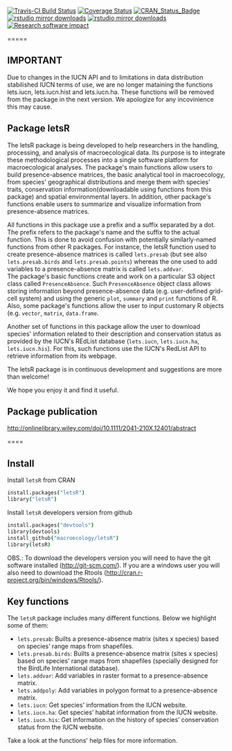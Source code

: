 [![Travis-CI Build Status](https://travis-ci.org/BrunoVilela/letsR.png?branch=master)](https://travis-ci.org/BrunoVilela/letsR)
[![Coverage Status](https://coveralls.io/repos/BrunoVilela/letsR/badge.svg)](https://coveralls.io/r/BrunoVilela/letsR)
[![CRAN_Status_Badge](http://www.r-pkg.org/badges/version/letsR)](http://cran.r-project.org/package=letsR)
[![rstudio mirror downloads](http://cranlogs.r-pkg.org/badges/letsR)](https://github.com/metacran/cranlogs.app)
[![rstudio mirror downloads](http://cranlogs.r-pkg.org/badges/grand-total/letsR)](https://github.com/metacran/cranlogs.app)
[![Research software impact](http://depsy.org/api/package/cran/letsR/badge.svg)](http://depsy.org/package/r/letsR)

=====
## IMPORTANT
Due to changes in the IUCN API and to limitations in data distribution stabilished IUCN terms of use, we are no longer mataining the functions lets.iucn, lets.iucn.hist and lets.iucn.ha. These functions will be removed from the package in the next version. We apologize for any incovinience this may cause.  

## Package letsR

The letsR package is being developed to help researchers in the handling, processing, and analysis of macroecological data. Its purpose is to integrate these methodological processes into a single software platform for macroecological analyses. The package's main functions allow users to build presence-absence matrices, the basic analytical tool in macroecology, from species' geographical distributions and merge them with species' traits, conservation information(downloadable using functions from this package) and spatial environmental layers. In addition, other package's functions enable users to summarize and visualize information from presence-absence matrices.

All functions in this package use a prefix and a suffix separated by a dot. 
The prefix refers to the package's name and the suffix to the actual function. 
This is done to avoid confusion with potentially similarly-named functions from other R packages. 
For instance, the letsR function used to create presence-absence matrices is called `lets.presab` (but see also `lets.presab.birds` and `lets.presab.points`) whereas the one used to add variables to a presence-absence matrix is called `lets.addvar`.  
The package's basic functions create and work on a particular S3 object class called `PresenceAbsence`. 
Such `PresenceAbsence` object class allows storing information beyond presence-absence data (e.g. user-defined grid-cell system) and using the generic `plot`, `summary` and `print` functions of R. 
Also, some package's functions allow the user to input customary R objects (e.g. `vector`, `matrix`, `data.frame`. 

Another set of functions in this package allow the user to download species' information related to their description and conservation status as provided by the IUCN's REdList database (`lets.iucn`,
`lets.iucn.ha`, `lets.iucn.his`). For this, such functions use the IUCN's RedList API to retrieve information from its webpage.

The letsR package is in continuous development and suggestions are more than welcome!

We hope you enjoy it and find it useful.

## Package publication
http://onlinelibrary.wiley.com/doi/10.1111/2041-210X.12401/abstract

====
## Install

Install `letsR` from CRAN

```coffee
install.packages("letsR")
library("letsR")
```
Install `letsR` developers version from github


```coffee
install.packages("devtools")
library(devtools)
install_github("macroecology/letsR")
library(letsR)
```

OBS.: To download the developers version you will need to have the git software installed (http://git-scm.com/).
If you are a windows user you will also need to download the Rtools (http://cran.r-project.org/bin/windows/Rtools/).


## Key functions

The `letsR` package includes many different functions. Below we highlight some of them:

- `lets.presab`: Builts a presence-absence matrix (sites x species) based on species’ range maps from shapefiles.
- `lets.presab.birds`: Builts a presence-absence matrix (sites x species) based on species’ range maps from shapefiles (specially designed for the BirdLife International database).
- `lets.addvar`: Add variables in raster format to a presence-absence matrix.
- `lets.addpoly`: Add variables in polygon format to a presence-absence matrix.
- `lets.iucn`: Get species’ information from the IUCN website.
- `lets.iucn.ha`: Get species’ habitat information from the IUCN website.
- `lets.iucn.his`: Get information on the history of species’ conservation status from the IUCN website.

Take a look at the functions' help files for more information.



